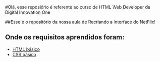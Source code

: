 #Olá, esse reposiório é referente ao curso de HTML Web Developer da Digital Innovation One

##Esse é o repositório da nossa aula de Recriando a Interface do NetFlix! 

## Onde os requisitos aprendidos foram:

* [HTML básico](https://www.w3schools.com/html/)
* [CSS básico](https://developer.mozilla.org/pt-BR/docs/Web/CSS)

